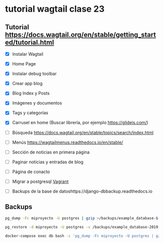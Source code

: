 # tutorial wagtail clase 23

## Tutorial https://docs.wagtail.org/en/stable/getting_started/tutorial.html

- [X] Instalar Wagtail 
- [X] Home Page
- [X] Instalar debug toolbar
- [X] Crear app blog
- [X] Blog Index y Posts
- [X] Imágenes y documentos
- [X] Tags y categorías
- [X] Carrusel en home (Buscar librería, por ejemplo https://glidejs.com/)
- [ ] Búsqueda https://docs.wagtail.org/en/stable/topics/search/index.html
- [ ] Menús https://wagtailmenus.readthedocs.io/en/stable/
- [ ] Sección de noticias en primera página
- [ ] Paginar noticias y entradas de blog
- [ ] Página de conacto
- [ ] Migrar a postgresql [Vagrant](https://github.com/lmorillas/vagrant_docker/tree/postgres)
- [ ] Backups de la base de datoshttps://django-dbbackup.readthedocs.io


## Backups

```bash
pg_dump -Fc miproyecto -U postgres | gzip >/backups/example_database-$(date +%Y-%m-%d).dump.gz

pg_restore -d miproyecto -U postgres -v /backups/example_database-2019-01-01.dump.gz
```

```bash
docker-compose exec db bash -c 'pg_dump -Fc miproyecto -U postgres | gzip >/backups/example_database-$(date +%Y-%m-%d).dump.gz'

```